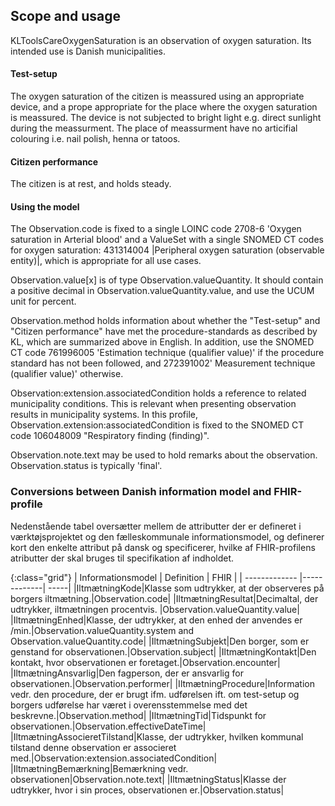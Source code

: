 ## Scope and usage
KLToolsCareOxygenSaturation is an observation of oxygen saturation. Its intended use is Danish municipalities.

#### Test-setup
The oxygen saturation of the citizen is meassured using an appropriate device, and a prope appropriate for the place where the oxygen saturation is meassured. The device is not subjected to bright light e.g. direct sunlight during the meassurment. The place of meassurment have no articifial colouring i.e. nail polish, henna or tatoos.  

#### Citizen performance
The citizen is at rest, and holds steady. 

#### Using the model
The Observation.code is fixed to a single LOINC code 2708-6 'Oxygen saturation in Arterial blood' and a ValueSet with a single SNOMED CT codes for oxygen saturation: 431314004 |Peripheral oxygen saturation (observable entity)|, which is appropriate for all use cases.

Observation.value[x] is of type Observation.valueQuantity. It should contain a positive decimal in Observation.valueQuantity.value, and use the UCUM unit for percent.

Observation.method holds information about whether the "Test-setup" and "Citizen performance" have met the procedure-standards as described by KL, which are summarized above in English. In addition, use the SNOMED CT code 761996005 'Estimation technique (qualifier value)' if the procedure standard has not been followed, and 272391002' Measurement technique (qualifier value)' otherwise.

Observation:extension.associatedCondition holds a reference to related municipality conditions. This is relevant when presenting observation results in municipality systems. In this profile, Observation.extension:associatedCondition is fixed to the SNOMED CT code 106048009 "Respiratory finding (finding)".

Observation.note.text may be used to hold remarks about the observation. Observation.status is typically 'final'.

### Conversions between Danish information model and FHIR-profile
Nedenstående tabel oversætter mellem de attributter der er defineret i værktøjsprojektet og den fælleskommunale informationsmodel, og definerer kort den enkelte attribut på dansk og specificerer, hvilke af FHIR-profilens atributter der skal bruges til specifikation af indholdet.

{:class="grid"}
|   Informationsmodel      | Definition        | FHIR  |
| ------------- |-------------| -----|
|IltmætningKode|Klasse som udtrykker, at der observeres på borgers iltmætning.|Observation.code|
|IltmætningResultat|Decimaltal, der udtrykker, iltmætningen procentvis. |Observation.valueQuantity.value|
|IltmætningEnhed|Klasse, der udtrykker, at den enhed der anvendes er /min.|Observation.valueQuantity.system and Observation.valueQuantity.code|
|IltmætningSubjekt|Den borger, som er genstand for observationen.|Observation.subject|
|IltmætningKontakt|Den kontakt, hvor observationen er foretaget.|Observation.encounter|
|IltmætningAnsvarlig|Den fagperson, der er ansvarlig for observationen.|Observation.performer|
|IltmætningProcedure|Information vedr. den procedure, der er brugt ifm. udførelsen ift. om test-setup og borgers udførelse har været i overensstemmelse med det beskrevne.|Observation.method|
|IltmætningTid|Tidspunkt for observationen.|Observation.effectiveDateTime|
|IltmætningAssocieretTilstand|Klasse, der udtrykker, hvilken kommunal tilstand denne observation er associeret med.|Observation:extension.associatedCondition|
|IltmætningBemærkning|Bemærkning vedr. observationen|Observation.note.text|
|IltmætningStatus|Klasse der udtrykker, hvor i sin proces, observationen er.|Observation.status|